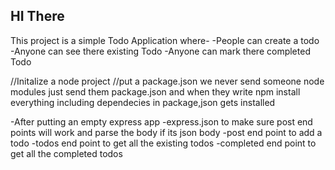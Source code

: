 ## HI There
This project is a simple Todo Application where-
-People can create a todo
-Anyone can see there existing Todo
-Anyone can mark there completed Todo

//Initalize a node project
//put a package.json we never send someone node modules just send them package.json and when they write npm install everything including dependecies in package,json gets installed

-After putting an empty express app
-express.json to make sure post end points will work and parse the body if its json body
-post end point to add a todo
-todos end point to get all the existing todos
-completed end point to get all the completed todos